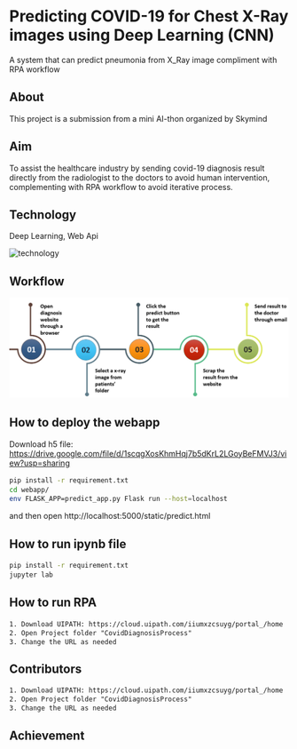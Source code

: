 # Predicting COVID-19 for Chest X-Ray images using Deep Learning (CNN)
A system that can predict pneumonia from X_Ray image compliment with RPA workflow

## About
This project is a submission from a mini AI-thon organized by Skymind

## Aim
To assist the healthcare industry by sending covid-19 diagnosis result directly from the radiologist to the doctors to avoid human intervention, complementing with RPA workflow to avoid iterative process.

## Technology
Deep Learning, Web Api

![technology](/image/technology.png)

## Workflow
![workflow](/image/workflow.png)

## How to deploy the webapp

Download h5 file: https://drive.google.com/file/d/1scqgXosKhmHqj7b5dKrL2LGoyBeFMVJ3/view?usp=sharing

```bash
pip install -r requirement.txt
cd webapp/
env FLASK_APP=predict_app.py Flask run --host=localhost
```
and then open http://localhost:5000/static/predict.html

## How to run ipynb file

```bash
pip install -r requirement.txt
jupyter lab 
```

## How to run RPA

```
1. Download UIPATH: https://cloud.uipath.com/iiumxzcsuyg/portal_/home
2. Open Project folder "CovidDiagnosisProcess"
3. Change the URL as needed
```



## Contributors

```
1. Download UIPATH: https://cloud.uipath.com/iiumxzcsuyg/portal_/home
2. Open Project folder "CovidDiagnosisProcess"
3. Change the URL as needed
```

## Achievement

